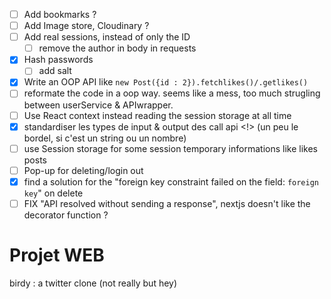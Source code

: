 - [ ] Add bookmarks ?
- [ ] Add Image store, Cloudinary ?
- [ ] Add real sessions, instead of only the ID
  - [ ] remove the author in body in requests
- [X] Hash passwords
  - [ ] add salt
- [X] Write an OOP API like `new Post({id : 2}).fetchlikes()/.getlikes()`
- [ ] reformate the code in a oop way. seems like a mess, too much strugling between userService & APIwrapper.
- [ ] Use React context instead reading the session storage at all time
- [X] standardiser les types de input & output des call api <!> (un peu le bordel, si c'est un string ou un nombre)
- [ ] use Session storage for some session temporary informations like likes posts
- [ ] Pop-up for deleting/login out
- [X] find a solution for the "foreign key constraint failed on the field: `foreign key`" on delete
- [ ] FIX "API resolved without sending a response", nextjs doesn't like the decorator function ?

# Projet WEB

birdy : a twitter clone (not really but hey)
